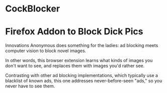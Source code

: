 # CockBlocker
Firefox Addon to Block Dick Pics
==========
Innovations Anonymous does something for the ladies:
ad blocking meets computer vision to block novel images.

In other words, this browser extension learns what kinds of images
you don't want to see, and replaces them with images you'd rather see.

Contrasting with other ad blocking implementations,
which typically use a blacklist of known ads,
this one addresses never-before-seen "ads,"
so you never have to see them.
